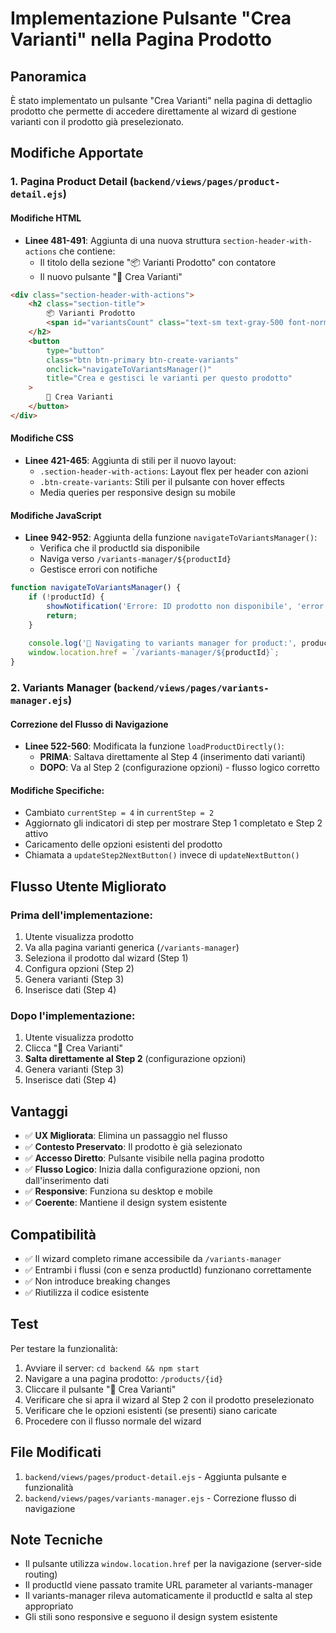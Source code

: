 # Implementazione Pulsante "Crea Varianti" nella Pagina Prodotto

## Panoramica
È stato implementato un pulsante "Crea Varianti" nella pagina di dettaglio prodotto che permette di accedere direttamente al wizard di gestione varianti con il prodotto già preselezionato.

## Modifiche Apportate

### 1. Pagina Product Detail (`backend/views/pages/product-detail.ejs`)

#### Modifiche HTML
- **Linee 481-491**: Aggiunta di una nuova struttura `section-header-with-actions` che contiene:
  - Il titolo della sezione "📦 Varianti Prodotto" con contatore
  - Il nuovo pulsante "🔧 Crea Varianti"

```html
<div class="section-header-with-actions">
    <h2 class="section-title">
        📦 Varianti Prodotto
        <span id="variantsCount" class="text-sm text-gray-500 font-normal">-</span>
    </h2>
    <button 
        type="button" 
        class="btn btn-primary btn-create-variants" 
        onclick="navigateToVariantsManager()"
        title="Crea e gestisci le varianti per questo prodotto"
    >
        🔧 Crea Varianti
    </button>
</div>
```

#### Modifiche CSS
- **Linee 421-465**: Aggiunta di stili per il nuovo layout:
  - `.section-header-with-actions`: Layout flex per header con azioni
  - `.btn-create-variants`: Stili per il pulsante con hover effects
  - Media queries per responsive design su mobile

#### Modifiche JavaScript
- **Linee 942-952**: Aggiunta della funzione `navigateToVariantsManager()`:
  - Verifica che il productId sia disponibile
  - Naviga verso `/variants-manager/${productId}`
  - Gestisce errori con notifiche

```javascript
function navigateToVariantsManager() {
    if (!productId) {
        showNotification('Errore: ID prodotto non disponibile', 'error');
        return;
    }
    
    console.log('🔧 Navigating to variants manager for product:', productId);
    window.location.href = `/variants-manager/${productId}`;
}
```

### 2. Variants Manager (`backend/views/pages/variants-manager.ejs`)

#### Correzione del Flusso di Navigazione
- **Linee 522-560**: Modificata la funzione `loadProductDirectly()`:
  - **PRIMA**: Saltava direttamente al Step 4 (inserimento dati varianti)
  - **DOPO**: Va al Step 2 (configurazione opzioni) - flusso logico corretto

#### Modifiche Specifiche:
- Cambiato `currentStep = 4` in `currentStep = 2`
- Aggiornato gli indicatori di step per mostrare Step 1 completato e Step 2 attivo
- Caricamento delle opzioni esistenti del prodotto
- Chiamata a `updateStep2NextButton()` invece di `updateNextButton()`

## Flusso Utente Migliorato

### Prima dell'implementazione:
1. Utente visualizza prodotto
2. Va alla pagina varianti generica (`/variants-manager`)
3. Seleziona il prodotto dal wizard (Step 1)
4. Configura opzioni (Step 2)
5. Genera varianti (Step 3)
6. Inserisce dati (Step 4)

### Dopo l'implementazione:
1. Utente visualizza prodotto
2. Clicca "🔧 Crea Varianti"
3. **Salta direttamente al Step 2** (configurazione opzioni)
4. Genera varianti (Step 3)
5. Inserisce dati (Step 4)

## Vantaggi

- ✅ **UX Migliorata**: Elimina un passaggio nel flusso
- ✅ **Contesto Preservato**: Il prodotto è già selezionato
- ✅ **Accesso Diretto**: Pulsante visibile nella pagina prodotto
- ✅ **Flusso Logico**: Inizia dalla configurazione opzioni, non dall'inserimento dati
- ✅ **Responsive**: Funziona su desktop e mobile
- ✅ **Coerente**: Mantiene il design system esistente

## Compatibilità

- ✅ Il wizard completo rimane accessibile da `/variants-manager`
- ✅ Entrambi i flussi (con e senza productId) funzionano correttamente
- ✅ Non introduce breaking changes
- ✅ Riutilizza il codice esistente

## Test

Per testare la funzionalità:

1. Avviare il server: `cd backend && npm start`
2. Navigare a una pagina prodotto: `/products/{id}`
3. Cliccare il pulsante "🔧 Crea Varianti"
4. Verificare che si apra il wizard al Step 2 con il prodotto preselezionato
5. Verificare che le opzioni esistenti (se presenti) siano caricate
6. Procedere con il flusso normale del wizard

## File Modificati

1. `backend/views/pages/product-detail.ejs` - Aggiunta pulsante e funzionalità
2. `backend/views/pages/variants-manager.ejs` - Correzione flusso di navigazione

## Note Tecniche

- Il pulsante utilizza `window.location.href` per la navigazione (server-side routing)
- Il productId viene passato tramite URL parameter al variants-manager
- Il variants-manager rileva automaticamente il productId e salta al step appropriato
- Gli stili sono responsive e seguono il design system esistente